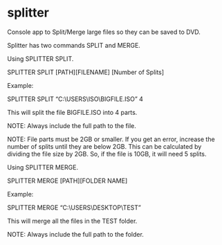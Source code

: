 # splitter
Console app to Split/Merge large files so they can be saved to DVD.

Splitter has two commands SPLIT and MERGE.

Using SPLITTER SPLIT.

SPLITTER SPLIT [PATH][FILENAME] [Number of Splits]

Example:

SPLITTER SPLIT “C:\USERS\ISO\BIGFILE.ISO” 4

This will split the file BIGFILE.ISO into 4 parts.

NOTE: Always include the full path to the file.

NOTE: File parts must be 2GB or smaller.  If you get an error, increase the number of splits until they are below 2GB.  This can be calculated by dividing the file size by 2GB.  So, if the file is 10GB, it will need 5 splits.

Using SPLITTER MERGE.

SPLITTER MERGE [PATH][FOLDER NAME]

Example:

SPLITTER MERGE “C:\USERS\DESKTOP\TEST”

This will merge all the files in the TEST folder.

NOTE: Always include the full path to the folder.
